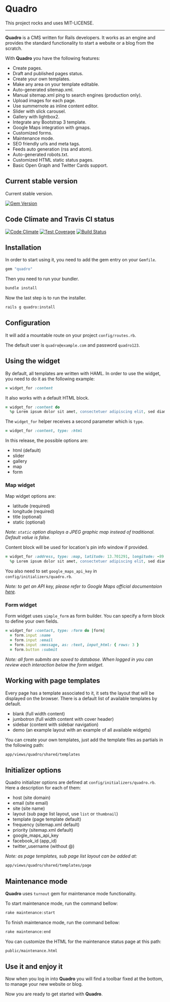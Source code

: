 # Quadro

This project rocks and uses MIT-LICENSE.

---

**Quadro** is a CMS written for Rails developers. It works as an engine and provides the standard functionality to start a website or a blog from the scratch.

With **Quadro** you have the following features:

- Create pages.
- Draft and published pages status.
- Create your own templates.
- Make any area on your template editable.
- Auto-generated sitemap.xml.
- Manual sitemap.xml ping to search engines (production only).
- Upload images for each page.
- Use summernote as inline content editor.
- Slider with slick carousel.
- Gallery with lightbox2.
- Integrate any Bootstrap 3 template.
- Google Maps integration with gmaps.
- Customized forms.
- Maintenance mode.
- SEO friendly urls and meta tags.
- Feeds auto generation (rss and atom).
- Auto-generated robots.txt.
- Customized HTML static status pages.
- Basic Open Graph and Twitter Cards support.

## Current stable version

Current stable version.

[![Gem Version](https://badge.fury.io/rb/quadro.png)](https://badge.fury.io/rb/quadro)

## Code Climate and Travis CI status

[![Code Climate](https://codeclimate.com/github/hugogilmar/quadro/badges/gpa.svg)](https://codeclimate.com/github/hugogilmar/quadro)
[![Test Coverage](https://codeclimate.com/github/hugogilmar/quadro/badges/coverage.svg)](https://codeclimate.com/github/hugogilmar/quadro/coverage)
[![Build Status](https://travis-ci.org/hugogilmar/quadro.svg?branch=master)](https://travis-ci.org/hugogilmar/quadro)

## Installation

In order to start using it, you need to add the gem entry on your `Gemfile`.

```ruby
gem "quadro"
```

Then you need to run your bundler.

```bash
bundle install
```

Now the last step is to run the installer.

```bash
rails g quadro:install
```

## Configuration

It will add a mountable route on your project `config/routes.rb`.

The default user is `quadro@example.com` and password `quadro123`.

## Using the widget

By default, all templates are written with HAML. In order to use the widget, you need to do it as the following example:

```ruby
= widget_for :content
```

It also works with a default HTML block.

```ruby
= widget_for :content do
  %p Lorem ipsum dolor sit amet, consectetuer adipiscing elit, sed diam nonummy nibh euismod tincidunt ut laoreet dolore magna aliquam erat volutpat.
```

The `widget_for` helper receives a second parameter which is `type`.

```ruby
= widget_for :content, type: :html
```

In this release, the possible options are:

- html (default)
- slider
- gallery
- map
- form

### Map widget

Map widget options are:

- latitude (required)
- longitude (required)
- title (optional)
- static (optional)

*Note: `static` option displays a JPEG graphic map instead of traditional. Default value is false.*

Content block will be used for location's pin info window if provided.

```ruby
= widget_for :address, type: :map, latitude: 13.701291, longitude: -89.224423 do
  %p Lorem ipsum dolor sit amet, consectetuer adipiscing elit, sed diam nonummy nibh euismod tincidunt ut laoreet dolore magna aliquam erat volutpat.
```

You also need to set `google_maps_api_key` in `config/initializers/quadro.rb`.

*Note: to get an API key, please refer to Google Maps official documentaion [here](https://developers.google.com/maps/documentation/javascript/get-api-key#get-an-api-key).*

### Form widget

Form widget uses `simple_form` as form builder. You can specify a form block to define your own fields.

```ruby
= widget_for :contact, type: :form do |form|
  = form.input :name
  = form.input :email
  = form.input :message, as: :text, input_html: { rows: 3 }
  = form.button :submit
```

*Note: all form submits are saved to database. When logged in you can review each interaction below the form widget.*

## Working with page templates

Every page has a template associated to it, it sets the layout that will be displayed on the browser. There is a default list of available templates by default.

- blank (full width content)
- jumbotron (full width content with cover header)
- sidebar (content with sidebar navigation)
- demo (an example layout with an example of all available widgets)

You can create your own templates, just add the template files as partials in the following path:

```bash
app/views/quadro/shared/templates
```

## Initializer options

Quadro initializer options are defined at `config/initializers/quadro.rb`. Here a description for each of them:

- host (site domain)
- email (site email)
- site (site name)
- layout (sub page list layout, use `list` or `thumbnail`)
- template (page template default)
- frequency (sitemap.xml default)
- priority (sitemap.xml default)
- google_maps_api_key
- facebook_id (app_id)
- twitter_username (without @)

*Note: as page templates, sub page list layout can be added at:*

```bash
app/views/quadro/shared/templates/page
```

## Maintenance mode

**Quadro** uses `turnout` gem for maintenance mode functionality.

To start maintenance mode, run the command bellow:

```bash
rake maintenance:start
```

To finish maintenance mode, run the command bellow:

```bash
rake maintenance:end
```

You can customize the HTML for the maintenance status page at this path:

```bash
public/maintenance.html
```

## Use it and enjoy it

Now when you log in into **Quadro** you will find a toolbar fixed at the bottom, to manage your new website or blog.

Now you are ready to get started with **Quadro**.
